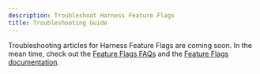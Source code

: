 ```yaml
---
description: Troubleshoot Harness Feature Flags
title: Troubleshooting Guide
---
```


Troubleshooting articles for Harness Feature Flags are coming soon. In the mean time, check out the [Feature Flags FAQs](../harness-feature-flag-faqs) and the [Feature Flags documentation](https://developer.harness.io/docs/feature-flags).
